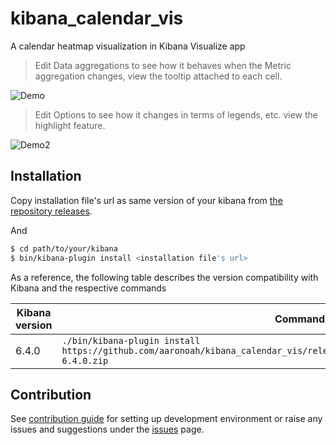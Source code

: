# kibana_calendar_vis

A calendar heatmap visualization in Kibana Visualize app

> Edit Data aggregations to see how it behaves when the Metric aggregation changes, view the tooltip attached to each cell.

![Demo](demo.gif)

> Edit Options to see how it changes in terms of legends, etc. view the highlight feature.

![Demo2](demo2.gif)

## Installation

Copy installation file's url as same version of your kibana from [the repository releases](https://github.com/aaronoah/kibana_calendar_vis/releases).

And
```bash
$ cd path/to/your/kibana
$ bin/kibana-plugin install <installation file's url>
```

As a reference, the following table describes the version compatibility with Kibana and the respective commands

| Kibana version | Command |
| ---------- | ------- |
| 6.4.0 | `./bin/kibana-plugin install https://github.com/aaronoah/kibana_calendar_vis/releases/download/v6.4.0/kibana_calendar_vis-6.4.0.zip`

## Contribution

See [contribution guide](./CONTRIBUTING.md) for setting up development environment or raise any issues and suggestions under the [issues](https://github.com/aaronoah/kibana_calendar_vis/issues) page.